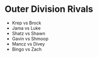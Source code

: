 # Outer Division Rivals

* Krep vs Brock
* Jama vs Luke
* Shatz vs Shawn
* Gavin vs Shmoop
* Mancz vs Divey
* Bingo vs Zach
